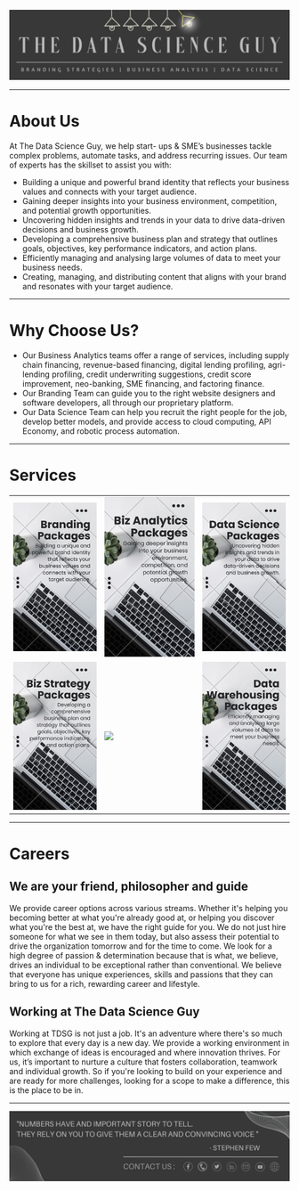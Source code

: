 <p align="center"><a href="https://github.com/Mihir-Ai-lab/The_Data_Science_Guy"><img src="https://github.com/Mihir-Ai-lab/The_Data_Science_Guy/blob/main/Images/Notebook%20Header.png"></a></p>

---
# About Us

At The Data Science Guy, we help start- ups & SME’s businesses tackle complex problems, automate tasks, and address recurring issues. 
Our team of experts has the skillset to assist you with:

- Building a unique and powerful brand identity that reflects your business values and connects with your target audience.
- Gaining deeper insights into your business environment, competition, and potential growth opportunities.
- Uncovering hidden insights and trends in your data to drive data-driven decisions and business growth.
- Developing a comprehensive business plan and strategy that outlines goals, objectives, key performance indicators, and action plans.
- Efficiently managing and analysing large volumes of data to meet your business needs.
- Creating, managing, and distributing content that aligns with your brand and resonates with your target audience.

---
# Why Choose Us?  

- Our Business Analytics teams offer a range of services, including supply chain financing, revenue-based financing, digital lending profiling, agri-lending profiling, credit underwriting suggestions, credit score improvement, neo-banking, SME financing, and factoring finance.
- Our Branding Team can guide you to the right website designers and software developers, all through our proprietary platform.
- Our Data Science Team can help you recruit the right people for the job, develop better models, and provide access to cloud computing, API Economy, and robotic process automation.

---
# Services

| | | |
|:--|:--|:--|
| <a href="https://github.com/Mihir-Ai-lab/The_Data_Science_Guy/tree/main/Services/Branding"><img src="https://github.com/Mihir-Ai-lab/The_Data_Science_Guy/blob/main/Services/Images/Branding.png"> | <a href="https://github.com/Mihir-Ai-lab/The_Data_Science_Guy/tree/main/Services/Business%20Analysis"><img src="https://github.com/Mihir-Ai-lab/The_Data_Science_Guy/blob/main/Services/Images/Business Analytics.png"> | <a href="https://github.com/Mihir-Ai-lab/The_Data_Science_Guy/tree/main/Services/Data%20Science"><img src="https://github.com/Mihir-Ai-lab/The_Data_Science_Guy/blob/main/Services/Images/Data Science.png">
| <a href="https://github.com/Mihir-Ai-lab/The_Data_Science_Guy/tree/main/Services/Business%20Strategy"><img src="https://github.com/Mihir-Ai-lab/The_Data_Science_Guy/blob/main/Services/Images/Business Strategy.png"> | <a href="https://github.com/Mihir-Ai-lab/The_Data_Science_Guy/tree/main/Services/Content%20"><img src="https://github.com/Mihir-Ai-lab/The_Data_Science_Guy/tree/main/Services/Content%20Management"> | <a href="https://github.com/Mihir-Ai-lab/The_Data_Science_Guy/tree/main/Services/Data%20Warehousing"><img src="https://github.com/Mihir-Ai-lab/The_Data_Science_Guy/blob/main/Services/Images/Data Warehousing.png"> |

---
# Careers

## We are your friend, philosopher and guide

We provide career options across various streams. Whether it's helping you becoming better at what you're already good at, or helping you discover what you're the best at, we have the right guide for you.
We do not just hire someone for what we see in them today, but also assess their potential to drive the organization tomorrow and for the time to come. We look for a high degree of passion & determination because that is what, we believe, drives an individual to be exceptional rather than conventional.
We believe that everyone has unique experiences, skills and passions that they can bring to us for a rich, rewarding career and lifestyle.

## Working at The Data Science Guy

Working at TDSG is not just a job. It's an adventure where there's so much to explore that every day is a new day. We provide a working environment in which exchange of ideas is encouraged and where innovation thrives.
For us, it’s important to nurture a culture that fosters collaboration, teamwork and individual growth. So if you're looking to build on your experience and are ready for more challenges, looking for a scope to make a difference, this is the place to be in.

---
<p align="center"><a href="https://thedatascienceguy.go.studio/"><img src="https://github.com/Mihir-Ai-lab/The_Data_Science_Guy/blob/main/Images/Notebook%20Footer.png"></a></p>
